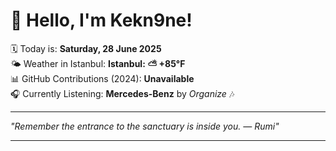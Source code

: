 # 👋 Hello, I'm Kekn9ne!

🗓️ Today is: **Saturday, 28 June 2025**  
🌤️ Weather in Istanbul: **Istanbul: ⛅️  +85°F**  
📊 GitHub Contributions (2024): **Unavailable**  
🎧 Currently Listening: **Mercedes-Benz** by *Organize* 🎶

---

_"Remember the entrance to the sanctuary is inside you. — *Rumi*"_

---
